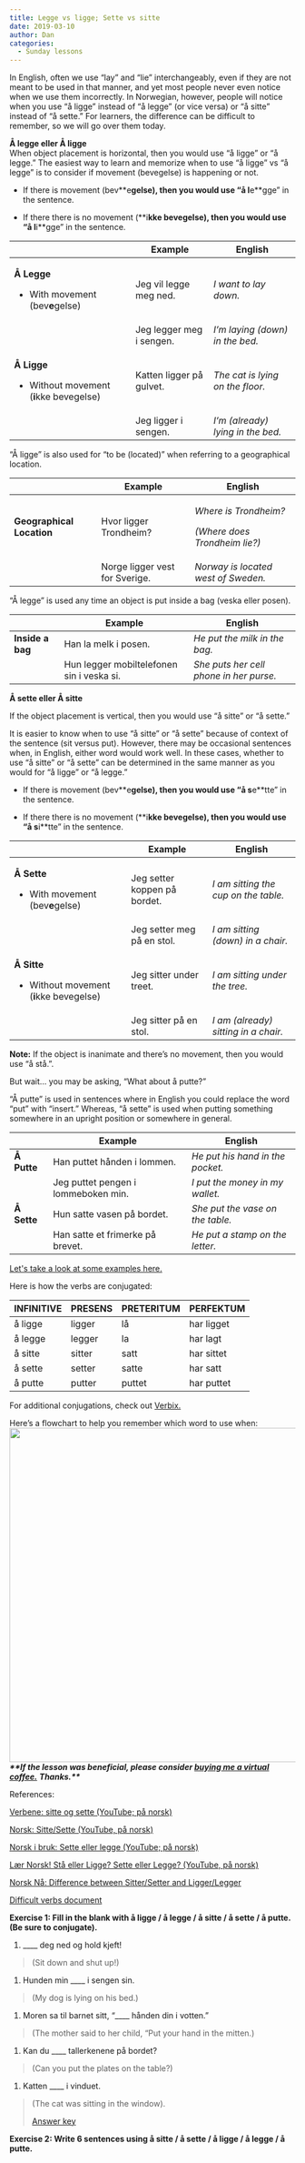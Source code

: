 ```yaml
---
title: Legge vs ligge; Sette vs sitte
date: 2019-03-10
author: Dan
categories:
  - Sunday lessons
---
```


In English, often we use “lay” and “lie” interchangeably, even if they
are not meant to be used in that manner, and yet most people never
even notice when we use them incorrectly. In Norwegian, however,
people will notice when you use “å ligge” instead of “å legge” (or
vice versa) or “å sitte” instead of “å sette.” For learners, the
difference can be difficult to remember, so we will go over them
today.
<!--more-->
**<span class="underline">Å legge eller Å ligge</span>**  
When object placement is horizontal, then you would use “å ligge” or
“å legge.” The easiest way to learn and memorize when to use “å ligge”
vs “å legge” is to consider if movement (bevegelse) is happening or
not.

-   If there is movement (bev**<span class="underline">e</span>**gelse),
    then you would use “å l**<span class="underline">e</span>**gge” in
    the sentence.

-   If there there is no movement (**<span
    class="underline">i</span>**kke bevegelse), then you would use “å
    l**<span class="underline">i</span>**gge” in the sentence.

<table>
<thead>
<tr class="header">
<th></th>
<th><strong>Example</strong></th>
<th><strong>English</strong></th>
</tr>
</thead>
<tbody>
<tr class="odd">
<td><p><strong>Å Legge</strong></p>
<ul>
<li>
<p>With movement (bev<strong><span class="underline">e</span></strong>gelse)</p>
</li>
</ul></td>
<td>Jeg vil legge meg ned.</td>
<td><em>I want to lay down.</em></td>
</tr>
<tr class="even">
<td></td>
<td>Jeg legger meg i sengen.</td>
<td><em>I’m laying (down) in the bed.</em></td>
</tr>
<tr class="odd">
<td><p><strong>Å Ligge</strong></p>
<ul>
<li>
<p>Without movement (<strong><span class="underline">i</span></strong>kke bevegelse)</p>
</li>
</ul></td>
<td>Katten ligger på gulvet.</td>
<td><em>The cat is lying on the floor.</em></td>
</tr>
<tr class="even">
<td></td>
<td>Jeg ligger i sengen.</td>
<td><em>I’m (already) lying in the bed.</em></td>
</tr>
</tbody>
</table>

“Å ligge” is also used for “to be (located)” when referring to a
geographical location.

<table>
<thead>
<tr class="header">
<th></th>
<th><strong>Example</strong></th>
<th><strong>English</strong></th>
</tr>
</thead>
<tbody>
<tr class="odd">
<td><strong>Geographical Location</strong></td>
<td>Hvor ligger Trondheim?</td>
<td><p><em>Where is Trondheim?</em></p>
<p><em>(Where does Trondheim lie?)</em></p></td>
</tr>
<tr class="even">
<td></td>
<td>Norge ligger vest for Sverige.</td>
<td><em>Norway is located west of Sweden.</em></td>
</tr>
</tbody>
</table>

“Å legge” is used any time an object is put inside a bag (veska eller
posen).

|                  | **Example**                               | **English**                             |
|------------------|-------------------------------------------|-----------------------------------------|
| **Inside a bag** | Han la melk i posen.                      | *He put the milk in the bag.*           |
|                  | Hun legger mobiltelefonen sin i veska si. | *She puts her cell phone in her purse.* |

**<span class="underline">Å sette eller Å sitte</span>**

If the object placement is vertical, then you would use “å sitte” or
“å sette.”

It is easier to know when to use “å sitte” or “å sette” because of
context of the sentence (sit versus put). However, there may be
occasional sentences when, in English, either word would work well. In
these cases, whether to use “å sitte” or “å sette” can be determined
in the same manner as you would for “å ligge” or “å legge.”

-   If there is movement (bev**<span class="underline">e</span>**gelse),
    then you would use “å s**<span class="underline">e</span>**tte” in
    the sentence.

-   If there there is no movement (**<span
    class="underline">i</span>**kke bevegelse), then you would use “å
    s**<span class="underline">i</span>**tte” in the sentence.

<table>
<thead>
<tr class="header">
<th></th>
<th><strong>Example</strong></th>
<th><strong>English</strong></th>
</tr>
</thead>
<tbody>
<tr class="odd">
<td><p><strong>Å Sette</strong></p>
<ul>
<li>
<p>With movement (bev<strong><span class="underline">e</span></strong>gelse)</p>
</li>
</ul></td>
<td>Jeg setter koppen på bordet.</td>
<td><em>I am sitting the cup on the table.</em></td>
</tr>
<tr class="even">
<td></td>
<td>Jeg setter meg på en stol.</td>
<td><em>I am sitting (down) in a chair.</em></td>
</tr>
<tr class="odd">
<td><p><strong>Å Sitte</strong></p>
<ul>
<li>
<p>Without movement (<strong><span class="underline">i</span></strong>kke bevegelse)</p>
</li>
</ul></td>
<td>Jeg sitter under treet.</td>
<td><em>I am sitting under the tree.</em></td>
</tr>
<tr class="even">
<td></td>
<td>Jeg sitter på en stol.</td>
<td><em>I am (already) sitting in a chair.</em></td>
</tr>
</tbody>
</table>

**<span class="underline">Note:</span>** If the object is inanimate
and there’s no movement, then you would use “å stå.”.

But wait... you may be asking, “What about å putte?”

“Å putte” is used in sentences where in English you could replace the
word “put” with “insert.” Whereas, “å sette” is used when putting
something somewhere in an upright position or somewhere in general.

|             | **Example**                         | **English**                      |
|-------------|-------------------------------------|----------------------------------|
| **Å Putte** | Han puttet hånden i lommen.         | *He put his hand in the pocket.* |
|             | Jeg puttet pengen i lommeboken min. | *I put the money in my wallet.*  |
| **Å Sette** | Hun satte vasen på bordet.          | *She put the vase on the table.* |
|             | Han satte et frimerke på brevet.    | *He put a stamp on the letter.*  |

[<span class="underline">Let's take a look at some examples
here.</span>](http://norskstudy.blogspot.com/2015/08/different-between-sittersetter-and.html)

Here is how the verbs are conjugated:

| **INFINITIVE** | **PRESENS** | **PRETERITUM** | **PERFEKTUM** |
|----------------|-------------|----------------|---------------|
| å ligge        | ligger      | lå             | har ligget    |
| å legge        | legger      | la             | har lagt      |
| å sitte        | sitter      | satt           | har sittet    |
| å sette        | setter      | satte          | har satt      |
| å putte        | putter      | puttet         | har puttet    |

For additional conjugations, check out [<span
class="underline">Verbix.</span>](http://www.verbix.com/)

Here’s a flowchart to help you remember which word to use when:  
<img src="/images/legge_vs_ligge_sette_vs_sitte/media/image1.png" style="width:7.15104in;height:6.12045in" />  
***\*\*If the lesson was beneficial, please consider [<span
class="underline">buying me a virtual
coffee.</span>](https://ko-fi.com/R5R0CTBN)*** ***Thanks.\*\****

References:

[<span class="underline">Verbene: sitte og sette (YouTube; på
norsk)</span>](https://www.youtube.com/watch?v=ZAla2mlyZOE)

[<span class="underline">Norsk: Sitte/Sette (YouTube, på
norsk)</span>](https://www.youtube.com/watch?v=eQb_2o5JPmg)

[<span class="underline">Norsk i bruk: Sette eller legge (YouTube; på
norsk)</span>](https://www.youtube.com/watch?v=tvvtffWAj3M)

[<span class="underline">Lær Norsk! Stå eller Ligge? Sette eller Legge?
(YouTube, på norsk)</span>](https://www.youtube.com/watch?v=L_f_g8hdpq0)

[<span class="underline">Norsk Nå: Difference between Sitter/Setter and
Ligger/Legger</span>](http://norskstudy.blogspot.com/2015/08/different-between-sittersetter-and.html)

[<span class="underline">Difficult verbs
document</span>](https://docs.google.com/document/d/1hrUNiYP6GAIXM9YDnZiiHjsmIK1CiRA95ZbQqnNa9Fs/edit?usp=sharing)

**<span class="underline">Exercise 1:</span> Fill in the blank with å
ligge / å legge / å sitte / å sette / å putte. (Be sure to conjugate).**

1.  \_\_\_\_ deg ned og hold kjeft!

> (Sit down and shut up!)

1.  Hunden min \_\_\_\_ i sengen sin.

> (My dog is lying on his bed.)

1.  Moren sa til barnet sitt, “\_\_\_\_ hånden din i votten.”

> (The mother said to her child, “Put your hand in the mitten.)

1.  Kan du \_\_\_\_ tallerkenene på bordet?

> (Can you put the plates on the table?)

1.  Katten \_\_\_\_ i vinduet.

> (The cat was sitting in the window).
>
> [<span class="underline">Answer
> key</span>](https://docs.google.com/document/d/1J2F001smIWG5PVHpp6NTGe5EYsJ-wBn4SiS7d3H5WG4/edit?usp=sharing)

**<span class="underline">Exercise 2:</span> Write 6 sentences using å
sitte / å sette / å ligge / å legge / å putte.**
